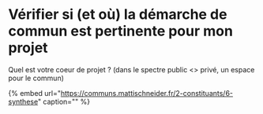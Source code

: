 # Vérifier si \(et où\) la démarche de commun est pertinente pour mon projet

Quel est votre coeur de projet ? \(dans le spectre public &lt;&gt; privé, un espace pour le commun\)

{% embed url="https://communs.mattischneider.fr/2-constituants/6-synthese" caption="" %}

